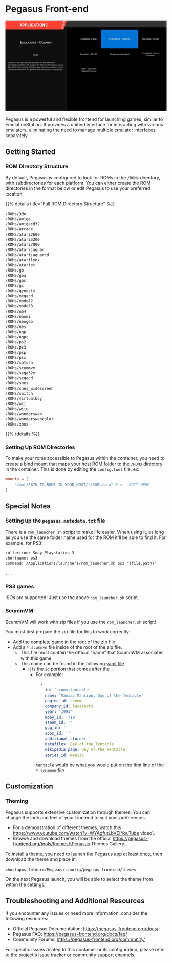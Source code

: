 # Pegasus Front-end

![Pegasus screenshot](assets/screenshot.png)

Pegasus is a powerful and flexible frontend for launching games, similar to EmulationStation. It provides a unified
interface for interacting with various emulators, eliminating the need to manage multiple emulator interfaces
separately.

## Getting Started

### ROM Directory Structure

By default, Pegasus is configured to look for ROMs in the `/ROMs` directory, with subdirectories for each platform. You
can either create the ROM directories in the format below or edit Pegasus to use your preferred location.

{{% details title="Full ROM Directory Structure" %}}

```
/ROMs/3do
/ROMs/amiga
/ROMs/amigacd32
/ROMs/arcade
/ROMs/atari2600
/ROMs/atari5200
/ROMs/atari7800
/ROMs/atarijaguar
/ROMs/atarijaguarcd
/ROMs/atarilynx
/ROMs/atarist
/ROMs/gb
/ROMs/gba
/ROMs/gbc
/ROMs/gc
/ROMs/genesis
/ROMs/megacd
/ROMs/model2
/ROMs/model3
/ROMs/n64
/ROMs/naomi
/ROMs/neogeo
/ROMs/nes
/ROMs/ngp
/ROMs/ngpc
/ROMs/ps2
/ROMs/ps3
/ROMs/psp
/ROMs/psx
/ROMs/saturn
/ROMs/scummvm
/ROMs/sega32x
/ROMs/segacd
/ROMs/snes
/ROMs/snes_widescreen
/ROMs/switch
/ROMs/virtualboy
/ROMs/wii
/ROMs/wiiu
/ROMs/wonderswan
/ROMs/wonderswancolor
/ROMs/xbox
```

{{% /details %}}

### Setting Up ROM Directories

To make your roms accessible to Pegasus within the container, you need to create a bind mount that maps your host ROM
folder to the `/ROMs` directory in the container.
This is done by editing the `config.toml` file; ex:

```toml 
mounts = [
    "/mnt/PATH_TO_ROMS_IN_YOUR_HOST/:/ROMs/:rw" # <-- EDIT HERE
]
```
## Special Notes

### Setting up the `pegasus.metadata.txt` file

There is a `rom_launcher.sh` script to make life easier. When using it, as long as you use the same folder name
used for the ROM it'll be able to find it. For example, for PS3:

```text
collection: Sony Playstation 3
shortname: ps3
command: /Applications/launchers/rom_launcher.sh ps3 "{file.path}"

...
```

### PS3 games

ISOs are supported! Just use the above `rom_launcher.sh` script.

### ScummVM

ScummVM will work with zip files if you use the `rom_launcher.sh` script!

You must first prepare the zip file for this to work correctly:
- Add the complete game in the root of the zip file
- Add a `*.scummvm` file inside of the root of the zip file.
  - This file must contain the official "name" that ScummVM associates with this game
  - This name can be found in the following [yaml file](https://github.com/scummvm/scummvm-web/blob/master/data/en/games.yaml)
    - It is the `id` portion that comes after the `:`.
      - For example:
          ```yaml
            -
              id: 'scumm:tentacle'
              name: 'Maniac Mansion: Day of the Tentacle'
              engine_id: scumm
              company_id: lucasarts
              year: '1993'
              moby_id: '719'
              steam_id: ''
              gog_id: ''
              zoom_id: ''
              additional_stores: ''
              datafiles: Day_of_the_Tentacle
              wikipedia_page: Day_of_the_Tentacle
              series_id: maniac
          ```
        `tentacle` would be what you would put on the first line of the `*.scummvm` file 

## Customization

### Theming

Pegasus supports extensive customization through themes. You can change the look and feel of your frontend to suit your
preferences.

- For a demonstration of different themes, watch this https://www.youtube.com/watch?v=WYAgfutLbVE[YouTube video].
- Browse and download themes from the official https://pegasus-frontend.org/tools/themes/[Pegasus Themes Gallery].

To install a theme, you need to launch the Pegasus app at least once, then download the theme and place in:

`<hostapps_folder>/Pegasus/.config/pegasus-frontend/themes`

On the next Pegasus launch, you will be able to select the theme from within the settings.

## Troubleshooting and Additional Resources

If you encounter any issues or need more information, consider the following resources:

- Official Pegasus Documentation: https://pegasus-frontend.org/docs/
- Pegasus FAQ: https://pegasus-frontend.org/docs/faq/
- Community Forums: https://pegasus-frontend.org/community/

For specific issues related to this container or its configuration, please refer to the project's issue tracker or
community support channels.